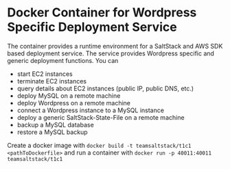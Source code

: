 # Docker Container for Wordpress Specific Deployment Service

The container provides a runtime environment for a SaltStack and AWS SDK based deployment service.
The service provides Wordpress specific and generic deployment functions. You can
* start EC2 instances
* terminate EC2 instances
* query details about EC2 instances (public IP, public DNS, etc.)
* deploy MySQL on a remote machine
* deploy Wordpress on a remote machine
* connect a Wordpress instance to a MySQL instance
* deploy a generic SaltStack-State-File on a remote machine
* backup a MySQL database
* restore a MySQL backup

Create a docker image with ```docker build -t teamsaltstack/t1c1 <pathToDockerfile>``` and run a container with ```docker run -p 40011:40011 teamsaltstack/t1c1```
